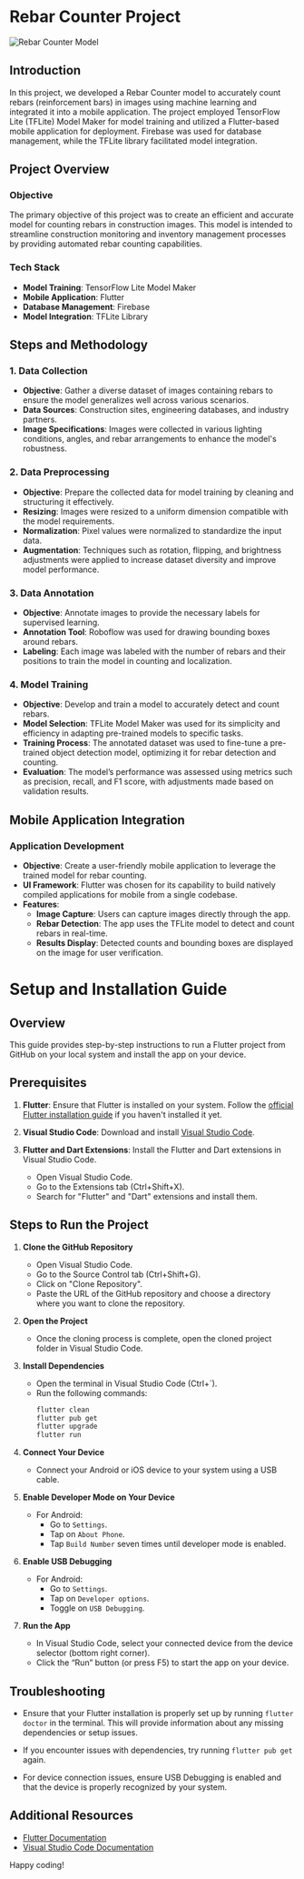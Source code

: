# Rebar Counter Project
![Rebar Counter Model](demo.png)
## Introduction
In this project, we developed a Rebar Counter model to accurately count rebars (reinforcement bars) in images using machine learning and integrated it into a mobile application. The project employed TensorFlow Lite (TFLite) Model Maker for model training and utilized a Flutter-based mobile application for deployment. Firebase was used for database management, while the TFLite library facilitated model integration.

## Project Overview

### Objective
The primary objective of this project was to create an efficient and accurate model for counting rebars in construction images. This model is intended to streamline construction monitoring and inventory management processes by providing automated rebar counting capabilities.

### Tech Stack
- **Model Training**: TensorFlow Lite Model Maker
- **Mobile Application**: Flutter
- **Database Management**: Firebase
- **Model Integration**: TFLite Library

## Steps and Methodology

### 1. Data Collection
- **Objective**: Gather a diverse dataset of images containing rebars to ensure the model generalizes well across various scenarios.
- **Data Sources**: Construction sites, engineering databases, and industry partners.
- **Image Specifications**: Images were collected in various lighting conditions, angles, and rebar arrangements to enhance the model's robustness.

### 2. Data Preprocessing
- **Objective**: Prepare the collected data for model training by cleaning and structuring it effectively.
- **Resizing**: Images were resized to a uniform dimension compatible with the model requirements.
- **Normalization**: Pixel values were normalized to standardize the input data.
- **Augmentation**: Techniques such as rotation, flipping, and brightness adjustments were applied to increase dataset diversity and improve model performance.

### 3. Data Annotation
- **Objective**: Annotate images to provide the necessary labels for supervised learning.
- **Annotation Tool**: Roboflow was used for drawing bounding boxes around rebars.
- **Labeling**: Each image was labeled with the number of rebars and their positions to train the model in counting and localization.

### 4. Model Training
- **Objective**: Develop and train a model to accurately detect and count rebars.
- **Model Selection**: TFLite Model Maker was used for its simplicity and efficiency in adapting pre-trained models to specific tasks.
- **Training Process**: The annotated dataset was used to fine-tune a pre-trained object detection model, optimizing it for rebar detection and counting.
- **Evaluation**: The model’s performance was assessed using metrics such as precision, recall, and F1 score, with adjustments made based on validation results.

## Mobile Application Integration

### Application Development
- **Objective**: Create a user-friendly mobile application to leverage the trained model for rebar counting.
- **UI Framework**: Flutter was chosen for its capability to build natively compiled applications for mobile from a single codebase.
- **Features**:
  - **Image Capture**: Users can capture images directly through the app.
  - **Rebar Detection**: The app uses the TFLite model to detect and count rebars in real-time.
  - **Results Display**: Detected counts and bounding boxes are displayed on the image for user verification.

# Setup and Installation Guide

## Overview
This guide provides step-by-step instructions to run a Flutter project from GitHub on your local system and install the app on your device.

## Prerequisites

1. **Flutter**: Ensure that Flutter is installed on your system. Follow the [official Flutter installation guide](https://flutter.dev/docs/get-started/install) if you haven't installed it yet.

2. **Visual Studio Code**: Download and install [Visual Studio Code](https://code.visualstudio.com/).

3. **Flutter and Dart Extensions**: Install the Flutter and Dart extensions in Visual Studio Code.
   - Open Visual Studio Code.
   - Go to the Extensions tab (Ctrl+Shift+X).
   - Search for "Flutter" and "Dart" extensions and install them.

## Steps to Run the Project

1. **Clone the GitHub Repository**
   - Open Visual Studio Code.
   - Go to the Source Control tab (Ctrl+Shift+G).
   - Click on "Clone Repository".
   - Paste the URL of the GitHub repository and choose a directory where you want to clone the repository.

2. **Open the Project**
   - Once the cloning process is complete, open the cloned project folder in Visual Studio Code.

3. **Install Dependencies**
   - Open the terminal in Visual Studio Code (Ctrl+`).
   - Run the following commands:
     ```bash
     flutter clean
     flutter pub get
     flutter upgrade
     flutter run
     ```

4. **Connect Your Device**
   - Connect your Android or iOS device to your system using a USB cable.

5. **Enable Developer Mode on Your Device**
   - For Android:
     - Go to `Settings`.
     - Tap on `About Phone`.
     - Tap `Build Number` seven times until developer mode is enabled.

6. **Enable USB Debugging**
   - For Android:
     - Go to `Settings`.
     - Tap on `Developer options`.
     - Toggle on `USB Debugging`.

7. **Run the App**
   - In Visual Studio Code, select your connected device from the device selector (bottom right corner).
   - Click the “Run” button (or press F5) to start the app on your device.

## Troubleshooting

- Ensure that your Flutter installation is properly set up by running `flutter doctor` in the terminal. This will provide information about any missing dependencies or setup issues.

- If you encounter issues with dependencies, try running `flutter pub get` again.

- For device connection issues, ensure USB Debugging is enabled and that the device is properly recognized by your system.

## Additional Resources

- [Flutter Documentation](https://flutter.dev/docs)
- [Visual Studio Code Documentation](https://code.visualstudio.com/docs)

Happy coding!

